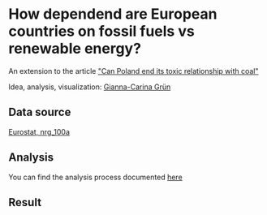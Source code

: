# How dependend are European countries on fossil fuels vs renewable energy?

An extension to the article ["Can Poland end its toxic relationship with coal"](https://www.dw.com/en/can-poland-end-its-toxic-relationship-with-coal/a-46356824)

Idea, analysis, visualization: [Gianna-Carina Grün](https://www.twitter.com/giannagruen)

## Data source

[Eurostat, nrg_100a](http://appsso.eurostat.ec.europa.eu/nui/show.do?dataset=nrg_100a&lang=en)

## Analysis

You can find the analysis process documented [here](Energy_mix_2016-gross-inland-consumption.ipynb)

## Result

[](DWData_Europe_EnergyConsumption_EnergyMix.png)